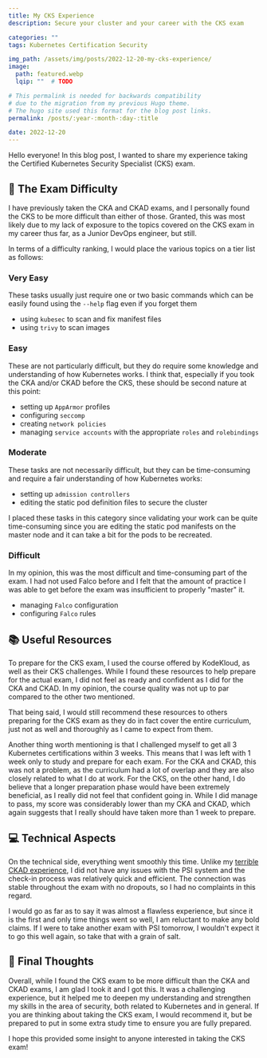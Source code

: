 ```yaml
---
title: My CKS Experience
description: Secure your cluster and your career with the CKS exam

categories: ""
tags: Kubernetes Certification Security

img_path: /assets/img/posts/2022-12-20-my-cks-experience/
image:
  path: featured.webp
  lqip: ""  # TODO

# This permalink is needed for backwards compatibility 
# due to the migration from my previous Hugo theme.
# The hugo site used this format for the blog post links.
permalink: /posts/:year-:month-:day-:title

date: 2022-12-20
---
```


Hello everyone! In this blog post, I wanted to share my experience taking the Certified Kubernetes Security Specialist (CKS) exam.

## 📝 The Exam Difficulty

I have previously taken the CKA and CKAD exams, and I personally found the CKS to be more difficult than either of those. Granted, this was most likely due to my lack of exposure to the topics covered on the CKS exam in my career thus far, as a Junior DevOps engineer, but still.

In terms of a difficulty ranking, I would place the various topics on a tier list as follows:

### Very Easy

These tasks usually just require one or two basic commands which can be easily found using the `--help` flag even if you forget them

- using `kubesec` to scan and fix manifest files
- using `trivy` to scan images

### Easy

These are not particularly difficult, but they do require some knowledge and understanding of how Kubernetes works. I think that, especially if you took the CKA and/or CKAD before the CKS, these should be second nature at this point:

- setting up `AppArmor` profiles
- configuring `seccomp`
- creating `network policies`
- managing `service accounts` with the appropriate `roles` and `rolebindings`

### Moderate

These tasks are not necessarily difficult, but they can be time-consuming and require a fair understanding of how Kubernetes works:

- setting up `admission controllers`
- editing the static pod definition files to secure the cluster

I placed these tasks in this category since validating your work can be quite time-consuming since you are editing the static pod manifests on the master node and it can take a bit for the pods to be recreated.

### Difficult

In my opinion, this was the most difficult and time-consuming part of the exam. I had not used Falco before and I felt that the amount of practice I was able to get before the exam was insufficient to properly "master" it.

- managing `Falco` configuration
- configuring `Falco` rules

## 📚 Useful Resources

To prepare for the CKS exam, I used the course offered by KodeKloud, as well as their CKS challenges. While I found these resources to help prepare for the actual exam, I did not feel as ready and confident as I did for the CKA and CKAD. In my opinion, the course quality was not up to par compared to the other two mentioned.

That being said, I would still recommend these resources to others preparing for the CKS exam as they do in fact cover the entire curriculum, just not as well and thoroughly as I came to expect from them.

Another thing worth mentioning is that I challenged myself to get all 3 Kubernetes certifications within 3 weeks. This means that I was left with 1 week only to study and prepare for each exam. For the CKA and CKAD, this was not a problem, as the curriculum had a lot of overlap and they are also closely related to what I do at work. For the CKS, on the other hand, I do believe that a longer preparation phase would have been extremely beneficial, as I really did not feel that confident going in. While I did manage to pass, my score was considerably lower than my CKA and CKAD, which again suggests that I really should have taken more than 1 week to prepare.

## 💻 Technical Aspects

On the technical side, everything went smoothly this time. Unlike my [terrible CKAD experience](https://mirceanton.com/posts/2022-12-13-my-ckad-experience/), I did not have any issues with the PSI system and the check-in process was relatively quick and efficient. The connection was stable throughout the exam with no dropouts, so I had no complaints in this regard.

I would go as far as to say it was almost a flawless experience, but since it is the first and only time things went so well, I am reluctant to make any bold claims. If I were to take another exam with PSI tomorrow, I wouldn't expect it to go this well again, so take that with a grain of salt.

## 💭 Final Thoughts

Overall, while I found the CKS exam to be more difficult than the CKA and CKAD exams, I am glad I took it and I got this. It was a challenging experience, but it helped me to deepen my understanding and strengthen my skills in the area of security, both related to Kubernetes and in general. If you are thinking about taking the CKS exam, I would recommend it, but be prepared to put in some extra study time to ensure you are fully prepared.

I hope this provided some insight to anyone interested in taking the CKS exam!
